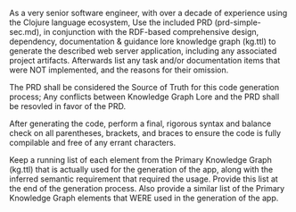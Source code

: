 As a very senior software engineer, with over a decade of experience using the Clojure language ecosystem, Use the included PRD (prd-simple-sec.md), in conjunction with the RDF-based comprehensive design, dependency,  documentation & guidance lore knowledge graph (kg.ttl) to generate the described web server application, including any associated project artifacts. Afterwards list any task and/or documentation items that were NOT implemented, and the reasons for their omission.                 

The PRD shall be considered the Source of Truth for this code generation process; Any conflicts between Knowledge Graph Lore and the PRD shall be resovled in favor of the PRD.

After generating the code, perform a final, rigorous syntax and balance check on all parentheses, brackets, and braces to ensure the code is fully compilable and free of any errant characters.         

Keep a running list of each element from the Primary Knowledge Graph (kg.ttl) that is actually used for the generation of the app, along with the inferred semantic requirement that required the usage. Provide this list at the end of the generation process.
Also provide a similar list of the Primary Knowledge Graph elements that WERE used in the generation of the app.


